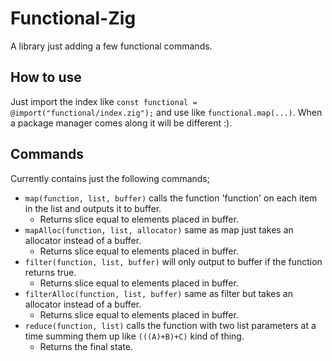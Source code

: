 # Functional-Zig
A library just adding a few functional commands.

## How to use

Just import the index like `const functional = @import("functional/index.zig");` and use like `functional.map(...)`.  When a package manager comes along it will be different :).

## Commands

Currently contains just the following commands;
- `map(function, list, buffer)` calls the function 'function' on each item in the list and outputs it to buffer.
  - Returns slice equal to elements placed in buffer.
- `mapAlloc(function, list, allocator)` same as map just takes an allocator instead of a buffer.
  - Returns slice equal to elements placed in buffer.
- `filter(function, list, buffer)` will only output to buffer if the function returns true.  
  - Returns slice equal to elements placed in buffer.
- `filterAlloc(function, list, buffer)` same as filter but takes an allocator instead of a buffer.
  - Returns slice equal to elements placed in buffer.
- `reduce(function, list)` calls the function with two list parameters at a time summing them up like `(((A)+B)+C)` kind of thing.
  - Returns the final state.